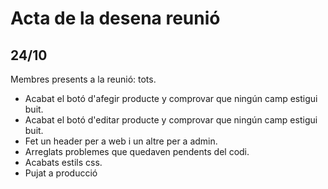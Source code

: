 # Acta de la desena reunió
## 24/10
Membres presents a la reunió: tots.
- Acabat el botó d'afegir producte y comprovar que ningún camp estigui buit.
- Acabat el botó d'editar producte y comprovar que ningún camp estigui buit.
- Fet un header per a web i un altre per a admin.
- Arreglats problemes que quedaven pendents del codi.
- Acabats estils css.
- Pujat a producció 

